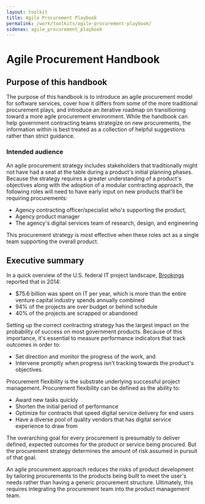 ```yaml
---
layout: toolkit
title: Agile Procurement Playbook
permalink: /work/toolkits/agile-procurement-playbook/
sidenav: agile_procurement_playbook
---
```


# Agile Procurement Handbook

## Purpose of this handbook

The purpose of this handbook is to introduce an agile procurement model for software services, cover how it differs from some of the more traditional procurement plays, and introduce an iterative roadmap on transitioning toward a more agile procurement environment. While the handbook can help government contracting teams strategize on new procurements, the information within is best treated as a collection of helpful suggestions rather than strict guidance.

### Intended audience

An agile procurement strategy includes stakeholders that traditionally might not have had a seat at the table during a product's initial planning phases. Because the strategy requires a greater understanding of a product's objectives along with the adoption of a modular contracting approach, the following roles will need to have early input on new products that'll be requiring procurements:

- Agency contracting officer/specialist who's supporting the product,
- Agency product manager
- The agency's digital services team of research, design, and engineering

This procurement strategy is most effective when these roles act as a single team supporting the overall product.

## Executive summary

In a quick overview of the U.S. federal IT project landscape, [Brookings](https://www.brookings.edu/blog/techtank/2015/08/25/doomed-challenges-and-solutions-to-government-it-projects/) reported that in 2014:

- $75.6 billion was spent on IT per year, which is more than the entire venture capital industry spends annually combined
- 94% of the projects are over budget or behind schedule
- 40% of the projects are scrapped or abandoned

Setting up the correct contracting strategy has the largest impact on the probability of success on most government products. Because of this importance, it's essential to measure performance indicators that track outcomes in order to:

- Set direction and monitor the progress of the work, and
- Intervene promptly when progress isn't tracking towards the product's objectives.

Procurement flexibility is the substrate underlying successful project management. Procurement flexibility can be defined as the ability to:

- Award new tasks quickly
- Shorten the initial period of performance
- Optimize for contracts that speed digital service delivery for end users
- Have a diverse pool of quality vendors that has digital service experience to draw from

The overarching goal for every procurement is presumably to deliver defined, expected outcomes for the product or service being procured. But the procurement strategy determines the amount of risk assumed in
pursuit of that goal.

An agile procurement approach reduces the risks of product development by tailoring procurements to the products being built to meet the user's needs rather than having a generic procurement structure. Ultimately, this requires integrating the procurement team into the product management team.
